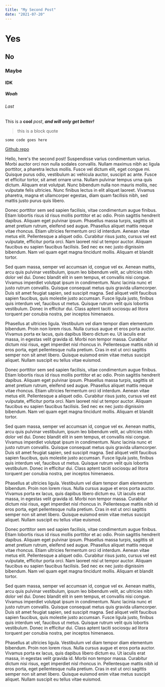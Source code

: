 ```yaml
---
title: "My Second Post"
date: "2021-07-20"
---
```


# Yes

## No

### Maybe

#### IDK

##### Woah

###### Last

This is a **cool** _post_, **_and will only get better!_**

> this is a block quote

`some code goes here`

[Github repo](https://github.com/jaykesner/jaykesner.github.io)

Hello, here's the second post! Suspendisse varius condimentum varius. Morbi auctor orci non nulla sodales convallis. Nullam maximus nibh ac ligula porttitor, a pharetra lectus mollis. Fusce vel dictum elit, eget congue mi. Quisque purus odio, vestibulum ac vehicula auctor, suscipit ac ante. Fusce et efficitur tortor, sit amet ornare urna. Nullam pulvinar tempus urna quis dictum. Aliquam erat volutpat. Nunc bibendum nulla non mauris mollis, nec vulputate felis ultricies. Nunc finibus lectus in elit aliquet laoreet. Vivamus pharetra, magna et ullamcorper egestas, diam quam facilisis nibh, sed mattis justo purus quis libero.

Donec porttitor sem sed sapien facilisis, vitae condimentum augue finibus. Etiam lobortis risus id risus mollis porttitor et ac odio. Proin sagittis hendrerit dapibus. Aliquam eget pulvinar ipsum. Phasellus massa turpis, sagittis sit amet pretium rutrum, eleifend sed augue. Phasellus aliquet mattis neque vitae rhoncus. Etiam ultricies fermentum orci id interdum. Aenean vitae metus elit. Pellentesque a aliquet odio. Curabitur risus justo, cursus vel est vulputate, efficitur porta orci. Nam laoreet nisl ut tempor auctor. Aliquam faucibus eu sapien faucibus facilisis. Sed nec ex nec justo dignissim bibendum. Nam vel quam eget magna tincidunt mollis. Aliquam et blandit tortor.

Sed quam massa, semper vel accumsan id, congue vel ex. Aenean mattis, arcu quis pulvinar vestibulum, ipsum leo bibendum velit, ac ultricies nibh dolor vel dui. Donec blandit elit in sem tempus, et convallis nisi congue. Vivamus imperdiet volutpat ipsum in condimentum. Nunc lacinia nunc et justo rutrum convallis. Quisque consequat metus quis gravida ullamcorper. Duis sit amet feugiat sapien, sed suscipit magna. Sed aliquet velit faucibus sapien faucibus, quis molestie justo accumsan. Fusce ligula justo, finibus quis interdum vel, faucibus ut metus. Quisque rutrum velit quis lobortis vestibulum. Donec in efficitur dui. Class aptent taciti sociosqu ad litora torquent per conubia nostra, per inceptos himenaeos.

Phasellus at ultricies ligula. Vestibulum vel diam tempor diam elementum bibendum. Proin non lorem risus. Nulla cursus augue et eros porta auctor. Vivamus porta ex lacus, quis dapibus libero dictum eu. Ut iaculis erat massa, in egestas velit gravida id. Morbi non tempor massa. Curabitur dictum nisi risus, eget imperdiet nisl rhoncus in. Pellentesque mattis nibh id eros porta, eget pellentesque nulla pretium. Cras in est ut orci sagittis semper non sit amet libero. Quisque euismod enim vitae metus suscipit aliquet. Nullam suscipit eu tellus vitae euismod.

Donec porttitor sem sed sapien facilisis, vitae condimentum augue finibus. Etiam lobortis risus id risus mollis porttitor et ac odio. Proin sagittis hendrerit dapibus. Aliquam eget pulvinar ipsum. Phasellus massa turpis, sagittis sit amet pretium rutrum, eleifend sed augue. Phasellus aliquet mattis neque vitae rhoncus. Etiam ultricies fermentum orci id interdum. Aenean vitae metus elit. Pellentesque a aliquet odio. Curabitur risus justo, cursus vel est vulputate, efficitur porta orci. Nam laoreet nisl ut tempor auctor. Aliquam faucibus eu sapien faucibus facilisis. Sed nec ex nec justo dignissim bibendum. Nam vel quam eget magna tincidunt mollis. Aliquam et blandit tortor.

Sed quam massa, semper vel accumsan id, congue vel ex. Aenean mattis, arcu quis pulvinar vestibulum, ipsum leo bibendum velit, ac ultricies nibh dolor vel dui. Donec blandit elit in sem tempus, et convallis nisi congue. Vivamus imperdiet volutpat ipsum in condimentum. Nunc lacinia nunc et justo rutrum convallis. Quisque consequat metus quis gravida ullamcorper. Duis sit amet feugiat sapien, sed suscipit magna. Sed aliquet velit faucibus sapien faucibus, quis molestie justo accumsan. Fusce ligula justo, finibus quis interdum vel, faucibus ut metus. Quisque rutrum velit quis lobortis vestibulum. Donec in efficitur dui. Class aptent taciti sociosqu ad litora torquent per conubia nostra, per inceptos himenaeos.

Phasellus at ultricies ligula. Vestibulum vel diam tempor diam elementum bibendum. Proin non lorem risus. Nulla cursus augue et eros porta auctor. Vivamus porta ex lacus, quis dapibus libero dictum eu. Ut iaculis erat massa, in egestas velit gravida id. Morbi non tempor massa. Curabitur dictum nisi risus, eget imperdiet nisl rhoncus in. Pellentesque mattis nibh id eros porta, eget pellentesque nulla pretium. Cras in est ut orci sagittis semper non sit amet libero. Quisque euismod enim vitae metus suscipit aliquet. Nullam suscipit eu tellus vitae euismod.

Donec porttitor sem sed sapien facilisis, vitae condimentum augue finibus. Etiam lobortis risus id risus mollis porttitor et ac odio. Proin sagittis hendrerit dapibus. Aliquam eget pulvinar ipsum. Phasellus massa turpis, sagittis sit amet pretium rutrum, eleifend sed augue. Phasellus aliquet mattis neque vitae rhoncus. Etiam ultricies fermentum orci id interdum. Aenean vitae metus elit. Pellentesque a aliquet odio. Curabitur risus justo, cursus vel est vulputate, efficitur porta orci. Nam laoreet nisl ut tempor auctor. Aliquam faucibus eu sapien faucibus facilisis. Sed nec ex nec justo dignissim bibendum. Nam vel quam eget magna tincidunt mollis. Aliquam et blandit tortor.

Sed quam massa, semper vel accumsan id, congue vel ex. Aenean mattis, arcu quis pulvinar vestibulum, ipsum leo bibendum velit, ac ultricies nibh dolor vel dui. Donec blandit elit in sem tempus, et convallis nisi congue. Vivamus imperdiet volutpat ipsum in condimentum. Nunc lacinia nunc et justo rutrum convallis. Quisque consequat metus quis gravida ullamcorper. Duis sit amet feugiat sapien, sed suscipit magna. Sed aliquet velit faucibus sapien faucibus, quis molestie justo accumsan. Fusce ligula justo, finibus quis interdum vel, faucibus ut metus. Quisque rutrum velit quis lobortis vestibulum. Donec in efficitur dui. Class aptent taciti sociosqu ad litora torquent per conubia nostra, per inceptos himenaeos.

Phasellus at ultricies ligula. Vestibulum vel diam tempor diam elementum bibendum. Proin non lorem risus. Nulla cursus augue et eros porta auctor. Vivamus porta ex lacus, quis dapibus libero dictum eu. Ut iaculis erat massa, in egestas velit gravida id. Morbi non tempor massa. Curabitur dictum nisi risus, eget imperdiet nisl rhoncus in. Pellentesque mattis nibh id eros porta, eget pellentesque nulla pretium. Cras in est ut orci sagittis semper non sit amet libero. Quisque euismod enim vitae metus suscipit aliquet. Nullam suscipit eu tellus vitae euismod.

